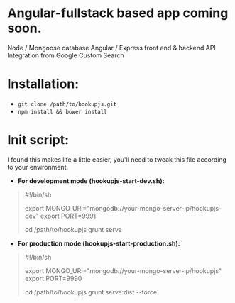 Angular-fullstack based app coming soon.
==========

Node / Mongoose database
Angular / Express front end & backend
API Integration from Google Custom Search

Installation:
======

+ `git clone /path/to/hookupjs.git`
+ `npm install && bower install`

Init script:
======

I found this makes life a little easier, you'll need to tweak this file according to your environment.

+ __For development mode (hookupjs-start-dev.sh):__

>  #!/bin/sh
>
>  export MONGO_URI="mongodb://your-mongo-server-ip/hookupjs-dev"
>  export PORT=9991
>
>  cd /path/to/hookupjs
>  grunt serve

+ __For production mode (hookupjs-start-production.sh):__

>  #!/bin/sh
>
>  export MONGO_URI="mongodb://your-mongo-server-ip/hookupjs"
>  export PORT=9990
>
>  cd /path/to/hookupjs
>  grunt serve:dist --force